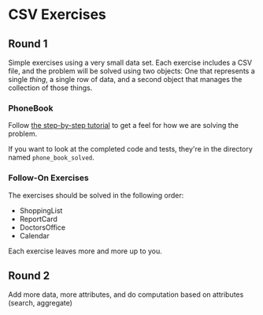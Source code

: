 # CSV Exercises

## Round 1

Simple exercises using a very small data set. Each exercise includes a CSV file, and the problem will be solved using two objects: One that represents a single _thing_, a single row of data, and a second object that manages the collection of those things.

### PhoneBook

Follow [the step-by-step tutorial](http://tutorials.jumpstartlab.com/academy/workshops/intro_to_csv.html) to get a feel for how we are solving the problem.

If you want to look at the completed code and tests, they're in the directory named `phone_book_solved`.

### Follow-On Exercises

The exercises should be solved in the following order:

* ShoppingList
* ReportCard
* DoctorsOffice
* Calendar

Each exercise leaves more and more up to you.

## Round 2

Add more data, more attributes, and do computation based on attributes (search, aggregate)

